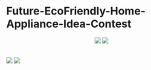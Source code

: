 # Future-EcoFriendly-Home-Appliance-Idea-Contest

<div align="center">
  <img src="https://img.shields.io/badge/Autodesk-0696D7?style=flat-square&logo=Autodesk&logoColor=white"/>
  <img src="https://img.shields.io/badge/Adobe%20After%20Effects-9999FF?style=flat-square&logo=Adobe%20After%20Effects&logoColor=white"/>
</div>
<br/>
<br/>

<img src="./src/workflow.png"/>
<img src="./src/modeling.png"/>
